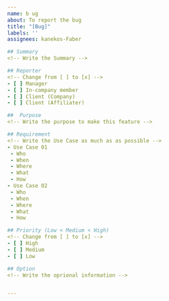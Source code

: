 ```yaml
---
name: b ug
about: To report the bug
title: "[Bug]"
labels: ''
assignees: kanekos-Faber

## Summary
<!-- Write the Summary -->

## Reporter
<!-- Change from [ ] to [x] -->
- [ ] Manager
- [ ] In-company member
- [ ] Client (Company)
- [ ] Client (Affiliater)

##  Purpose
<!-- Write the purpose to make this feature -->

## Requirement
<!-- Write the Use Case as much as as possible -->
- Use Case 01
 - Who
 - When
 - Where
 - What
 - How
- Use Case 02
 - Who
 - When
 - Where
 - What
 - How

## Priority (Low < Medium < High)
<!-- Change from [ ] to [x] -->
- [ ] High
- [ ] Medium
- [ ] Low

## Option
<!-- Write the oprional information -->


---
```


